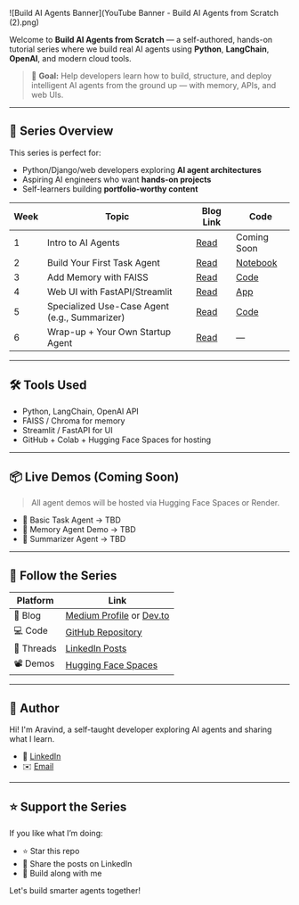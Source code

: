 ![Build AI Agents Banner](YouTube Banner - Build AI Agents from Scratch (2).png)


Welcome to **Build AI Agents from Scratch** — a self-authored, hands-on tutorial series where we build real AI agents using **Python**, **LangChain**, **OpenAI**, and modern cloud tools.

> 🧠 **Goal:** Help developers learn how to build, structure, and deploy intelligent AI agents from the ground up — with memory, APIs, and web UIs.

---

## 🚀 Series Overview

This series is perfect for:
- Python/Django/web developers exploring **AI agent architectures**
- Aspiring AI engineers who want **hands-on projects**
- Self-learners building **portfolio-worthy content**

| Week | Topic | Blog Link | Code |
|------|-------|-----------|------|
| 1 | Intro to AI Agents | [Read](#) | Coming Soon |
| 2 | Build Your First Task Agent | [Read](#) | [Notebook](#) |
| 3 | Add Memory with FAISS | [Read](#) | [Code](#) |
| 4 | Web UI with FastAPI/Streamlit | [Read](#) | [App](#) |
| 5 | Specialized Use-Case Agent (e.g., Summarizer) | [Read](#) | [Code](#) |
| 6 | Wrap-up + Your Own Startup Agent | [Read](#) | — |

---

## 🛠️ Tools Used

- Python, LangChain, OpenAI API
- FAISS / Chroma for memory
- Streamlit / FastAPI for UI
- GitHub + Colab + Hugging Face Spaces for hosting

---

## 📦 Live Demos (Coming Soon)
> All agent demos will be hosted via Hugging Face Spaces or Render.

- 🤖 Basic Task Agent → TBD
- 🧠 Memory Agent Demo → TBD
- 📄 Summarizer Agent → TBD

---

## 📢 Follow the Series

| Platform | Link |
|----------|------|
| 📄 Blog | [Medium Profile](#) or [Dev.to](#) |
| 💻 Code | [GitHub Repository](#) |
| 🧵 Threads | [LinkedIn Posts](#) |
| 📽️ Demos | [Hugging Face Spaces](#) |

---

## 👋 Author

Hi! I'm Aravind, a self-taught developer exploring AI agents and sharing what I learn.

- 🔗 [LinkedIn](https://www.linkedin.com/in/aaarrvind/)
- ✉️ [Email](aravindvinod050@gmail.com)

---

## ⭐ Support the Series

If you like what I’m doing:
- ⭐ Star this repo
- 💬 Share the posts on LinkedIn
- 🧠 Build along with me

Let's build smarter agents together!

